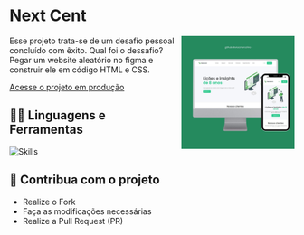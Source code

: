 # Next Cent

<img src="./assets/img/githubdevluizmarcolino.jpg" width="200px" align="right" >
  <p align="left">
Esse projeto trata-se de um desafio pessoal concluído com êxito. Qual foi o dessafio? Pegar um website aleatório no figma e construir ele em código HTML e CSS.
  </p>

[Acesse o projeto em produção](https://nextcent-nu.vercel.app/)

## :man_mechanic: Linguagens e Ferramentas

![Skills](https://skillicons.dev/icons?i=html,css,figma)


## :triangular_flag_on_post: Contribua com o projeto

- Realize o Fork
- Faça as modificações necessárias
- Realize a Pull Request (PR)

